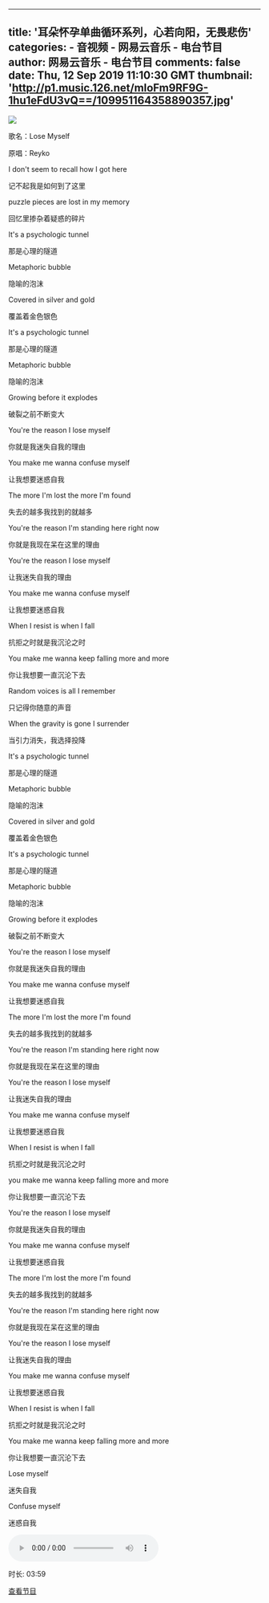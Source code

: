 
---
title: '耳朵怀孕单曲循环系列，心若向阳，无畏悲伤'
categories: 
    - 音视频
    - 网易云音乐 - 电台节目
author: 网易云音乐 - 电台节目
comments: false
date: Thu, 12 Sep 2019 11:10:30 GMT
thumbnail: 'http://p1.music.126.net/mIoFm9RF9G-1hu1eFdU3vQ==/109951164358890357.jpg'
---

<div>   
<img src="http://p1.music.126.net/mIoFm9RF9G-1hu1eFdU3vQ==/109951164358890357.jpg" referrerpolicy="no-referrer"><div><p>歌名：Lose Myself</p><p>原唱：Reyko</p><p>I don't seem to recall how I got here</p><p>记不起我是如何到了这里</p><p>puzzle pieces are lost in my memory</p><p>回忆里掺杂着疑惑的碎片</p><p>It's a psychologic tunnel</p><p>那是心理的隧道</p><p>Metaphoric bubble</p><p>隐喻的泡沫</p><p>Covered in silver and gold</p><p>覆盖着金色银色</p><p>It's a psychologic tunnel</p><p>那是心理的隧道</p><p>Metaphoric bubble</p><p>隐喻的泡沫</p><p>Growing before it explodes</p><p>破裂之前不断变大</p><p>You're the reason I lose myself</p><p>你就是我迷失自我的理由</p><p>You make me wanna confuse myself</p><p>让我想要迷惑自我</p><p>The more I'm lost the more I'm found</p><p>失去的越多我找到的就越多</p><p>You're the reason I'm standing here right now</p><p>你就是我现在呆在这里的理由</p><p>You're the reason I lose myself</p><p>让我迷失自我的理由</p><p>You make me wanna confuse myself</p><p>让我想要迷惑自我</p><p>When I resist is when I fall</p><p>抗拒之时就是我沉沦之时</p><p>You make me wanna keep falling more and more</p><p>你让我想要一直沉沦下去</p><p>Random voices is all I remember</p><p>只记得你随意的声音</p><p>When the gravity is gone I surrender</p><p>当引力消失，我选择投降</p><p>It's a psychologic tunnel</p><p>那是心理的隧道</p><p>Metaphoric bubble</p><p>隐喻的泡沫</p><p>Covered in silver and gold</p><p>覆盖着金色银色</p><p>It's a psychologic tunnel</p><p>那是心理的隧道</p><p>Metaphoric bubble</p><p>隐喻的泡沫</p><p>Growing before it explodes</p><p>破裂之前不断变大</p><p>You're the reason I lose myself</p><p>你就是我迷失自我的理由</p><p>You make me wanna confuse myself</p><p>让我想要迷惑自我</p><p>The more I'm lost the more I'm found</p><p>失去的越多我找到的就越多</p><p>You're the reason I'm standing here right now</p><p>你就是我现在呆在这里的理由</p><p>You're the reason I lose myself</p><p>让我迷失自我的理由</p><p>You make me wanna confuse myself</p><p>让我想要迷惑自我</p><p>When I resist is when I fall</p><p>抗拒之时就是我沉沦之时</p><p>you make me wanna keep falling more and more</p><p>你让我想要一直沉沦下去</p><p>You're the reason I lose myself</p><p>你就是我迷失自我的理由</p><p>You make me wanna confuse myself</p><p>让我想要迷惑自我</p><p>The more I'm lost the more I'm found</p><p>失去的越多我找到的就越多</p><p>You're the reason I'm standing here right now</p><p>你就是我现在呆在这里的理由</p><p>You're the reason I lose myself</p><p>让我迷失自我的理由</p><p>You make me wanna confuse myself</p><p>让我想要迷惑自我</p><p>When I resist is when I fall</p><p>抗拒之时就是我沉沦之时</p><p>You make me wanna keep falling more and more</p><p>你让我想要一直沉沦下去</p><p>Lose myself</p><p>迷失自我</p><p>Confuse myself</p><p>迷惑自我</p></div><div><audio src="http://music.163.com/song/media/outer/url?id=1390491384.mp3" controls="controls"></audio><p>时长: 03:59</p><p><a href="https://music.163.com/program/2063156493">查看节目</a></p></div>  
</div>
            
